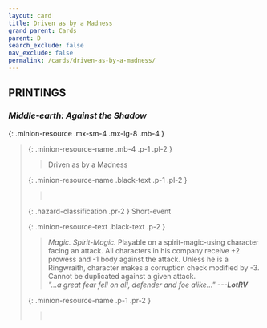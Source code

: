 ```yaml
---
layout: card
title: Driven as by a Madness
grand_parent: Cards
parent: D
search_exclude: false
nav_exclude: false
permalink: /cards/driven-as-by-a-madness/
---
```


## PRINTINGS


### _Middle-earth: Against the Shadow_

{: .minion-resource .mx-sm-4 .mx-lg-8 .mb-4 }
> {: .minion-resource-name .mb-4 .p-1 .pl-2 }
> > <div class="hazard-mp"></div>
> > <div class="card-name">Driven as by a Madness</div>
>
> {: .minion-resource-name .black-text .p-1 .pl-2 }
> > &nbsp;
>
> {: .hazard-classification .pr-2 }
> Short-event
>
> {: .minion-resource-text .black-text .p-2 }
> > _Magic._ _Spirit-_Magic.__ Playable on a spirit-magic-using character facing an attack. All characters in his company receive +2 prowess and -1 body against the attack. Unless he is a Ringwraith, character makes a corruption check modified by -3. Cannot be duplicated against a given attack. <br>_"...a great fear fell on all, defender and foe alike..."_ ***---LotRV*** 
> 
> {: .minion-resource-name .p-1 .pr-2 }
> > <div class="card-shield"></div>
> > <div class="card-corruption-white">&nbsp;</div>
